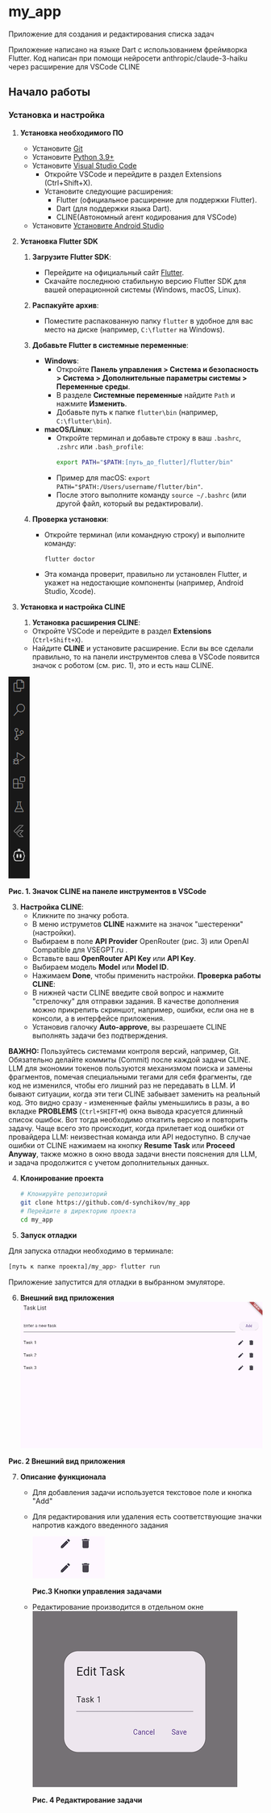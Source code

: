 # my_app 
Приложение для создания и редактирования списка задач

Приложение написано на языке Dart с использованием фреймворка Flutter.
Код написан при помощи нейросети anthropic/claude-3-haiku через расширение для VSCode CLINE

## Начало работы

### Установка и настройка

1. **Установка необходимого ПО**
   - Установите [Git](https://git-scm.com/downloads)
   - Установите [Python 3.9+](https://www.python.org/downloads/)
   - Установите [Visual Studio Code](https://code.visualstudio.com/download)
     - Откройте VSCode и перейдите в раздел Extensions (Ctrl+Shift+X).
     - Установите следующие расширения:
         - Flutter (официальное расширение для поддержки Flutter).
         - Dart (для поддержки языка Dart).
         - CLINE(Автономный агент кодирования для VSCode)
   - Установите [Установите Android Studio](https://developer.android.com/studio)




2. **Установка Flutter SDK**
    
    1. **Загрузите Flutter SDK**:
       - Перейдите на официальный сайт [Flutter](https://flutter.dev).
       - Скачайте последнюю стабильную версию Flutter SDK для вашей операционной системы (Windows, macOS, Linux).
    
    2. **Распакуйте архив**:
       - Поместите распакованную папку `flutter` в удобное для вас место на диске (например, `C:\flutter` на Windows).
    
    3. **Добавьте Flutter в системные переменные**:
       - **Windows**:
         - Откройте **Панель управления > Система и безопасность > Система > Дополнительные параметры системы > Переменные среды**.
         - В разделе **Системные переменные** найдите `Path` и нажмите **Изменить**.
         - Добавьте путь к папке `flutter\bin` (например, `C:\flutter\bin`).
       - **macOS/Linux**:
         - Откройте терминал и добавьте строку в ваш `.bashrc`, `.zshrc` или `.bash_profile`:
           ```bash
           export PATH="$PATH:[путь_до_flutter]/flutter/bin"
           ```
         - Пример для macOS: `export PATH="$PATH:/Users/username/flutter/bin"`.
         - После этого выполните команду `source ~/.bashrc` (или другой файл, который вы редактировали).
    
    4. **Проверка установки**:
       - Откройте терминал (или командную строку) и выполните команду:
         ```bash
         flutter doctor
         ```
       - Эта команда проверит, правильно ли установлен Flutter, и укажет на недостающие компоненты (например, Android Studio, Xcode).
    
3. **Установка и настройка CLINE**
    1. **Установка расширения CLINE**:
   - Откройте VSCode и перейдите в раздел **Extensions** (`Ctrl+Shift+X`).
   - Найдите **CLINE** и установите расширение.
Если вы все сделали правильно, то на панели инструментов слева в VSCode появится значок с роботом (см. рис. 1), это и есть наш CLINE.   


![alt text](image-1.png)

**Рис. 1. Значок CLINE на панеле инструментов в VSCode**

3. **Настройка CLINE**:
     - Кликните по значку робота.
     - В меню иструметов **CLINE**  нажмите на значок "шестеренки" (настройки).
     - Выбираем в поле **API Provider** OpenRouter (рис. 3) или OpenAI Compatible для VSEGPT.ru .
     - Вставьте ваш **OpenRouter API Key** или **API Key**.
     - Выбираем модель **Model** или **Model ID**.
     - Нажимаем **Done**, чтобы применить настройки.
 **Проверка работы CLINE**:
    - В нижней части CLINE введите свой вопрос и нажмите "стрелочку" для отправки задания. В качестве дополнения можно прикрепить скриншот,  например, ошибки, если она не в консоли, а в интерфейсе приложения.
    - Установив галочку **Auto-approve**, вы разрешаете CLINE выполнять задачи без подтверждения.
     
**ВАЖНО:** Пользуйтесь системами контроля версий, например, Git. Обязательно делайте коммиты (Commit) после каждой задачи CLINE. LLM для экономии токенов пользуются механизмом поиска и замены фрагментов, помечая специальными тегами для себя фрагменты, где код не изменился, чтобы его лишний раз не передавать в LLM. И бывают ситуации, когда эти теги CLINE забывает заменить на реальный код. Это видно сразу - измененные файлы уменьшились в разы, а во вкладке **PROBLEMS** (`Ctrl+SHIFT+M`) окна вывода красуется длинный список ошибок. Вот тогда необходимо откатить версию и повторить задачу. Чаще всего это происходит, когда прилетает код ошибки от провайдера LLM: неизвестная команда или API недоступно. В случае ошибки от CLINE нажимаем на кнопку **Resume Task** или **Proceed Anyway**, также можно в окно ввода задачи внести пояснения для LLM, и задача продолжится с учетом дополнительных данных.
     
4. **Клонирование проекта**
   ```bash
   # Клонируйте репозиторий
   git clone https://github.com/d-synchikov/my_app
   # Перейдите в директорию проекта
   cd my_app
   ```
5. **Запуск отладки**

  Для запуска отладки необходимо в терминале:
  ```bash
  [путь к папке проекта]/my_app> flutter run
  ```
  Приложение запустится для отладки в выбранном эмуляторе.

6. **Внешний вид приложения**
![alt text](image.png)

**Рис. 2 Внешний вид приложения**

7. **Описание функционала**
     - Для добавления задачи используется текстовое поле и кнопка "Add"
     - Для редактирования или удаления есть соответствующие значки напротив каждого введенного задания

        ![alt text](image-3.png)
        
        **Рис.3 Кнопки управления задачами**
     - Редактирование производится в отдельном окне
        ![alt text](image-2.png)

        **Рис. 4 Редактирование задачи**
     

